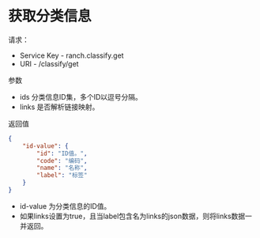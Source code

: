 # 获取分类信息

请求：
- Service Key - ranch.classify.get
- URI - /classify/get

参数
- ids 分类信息ID集，多个ID以逗号分隔。
- links 是否解析链接映射。

返回值
```json
{
    "id-value": {
        "id": "ID值。",
        "code": "编码",
        "name": "名称",
        "label": "标签"
    }
}
```

- id-value 为分类信息的ID值。
- 如果links设置为true，且当label包含名为links的json数据，则将links数据一并返回。
